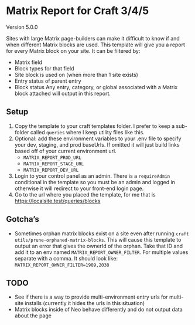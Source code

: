 # Matrix Report for Craft 3/4/5
Version 5.0.0

Sites with large Matrix page-builders can make it difficult to know if and when different Matrix blocks are used. This template will give you a report for every Matrix block on your site. It can be filtered by:
- Matrix field
- Block types for that field
- Site block is used on (when more than 1 site exists)
- Entry status of parent entry
- Block status
Any entry, category, or global associated with a Matrix block attached will output in this report.

## Setup
1. Copy the template to your craft templates folder. I prefer to keep a sub-folder called `queries` where I keep utility files like this.
2. Optional: add these environment variables to your .env file to specify your dev, staging, and prod baseUrls. If omitted it will just build links based off of your current environment url.
    - `MATRIX_REPORT_PROD_URL`
    - `MATRIX_REPORT_STAGE_URL`
    - `MATRIX_REPORT_DEV_URL`
3. Login to your control panel as an admin. There is a `requireAdmin` conditional in the template so you must be an admin and logged in otherwise it will redirect to your front-end login page.
4. Go to the url where you placed the template, for me that is https://localsite.test/queries/blocks

## Gotcha’s
- Sometimes orphan matrix blocks exist on a site even after running `craft utils/prune-orphaned-matrix-blocks`. This will cause this template to output an error that gives the ownerId of the orphan. Take that ID and add it to an env named `MATRIX_REPORT_OWNER_FILTER`. For multiple values separate with a comma. It should look like: `MATRIX_REPORT_OWNER_FILTER=1989,2038`

## TODO
- See if there is a way to provide multi-environment entry urls for multi-site installs (currently it hides the urls in this situation)
- Matrix blocks inside of Neo behave differently and do not output data about the page
